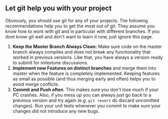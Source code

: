 ## Let git help you with your project
Obviously, you should use git for any of your projects.
The following recommendations help you to get the most out of git.
They assume you know how to work with git and in particular with different branches.
If you dont know git well and don't want to learn it now, just ignore this page.

1. **Keep the Master Branch Always Clean:** Make sure code on the master branch always compiles 
    and does not break any functionality that worked in previous versions.
    Like that, you have always a version ready to submit for milestone discussions.
2. **Implement new Features on distinct branches** and merge them into master when the feature is completely implemented.
    Keeping features as small as possible (and thus merging early and often) helps you to avoid merge conflicts.
3. **Commit and Push often**. This makes sure you don't lose much if your PC crashes. 
    Also, if you mess up you can always just go back to a previous version and try again (e.g. `git revert` do discard uncomitted changes).
    Run your unit tests whenever you commit to make sure your changes did not introduce any new bugs.
